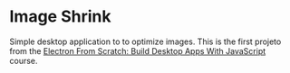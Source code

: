 # Image Shrink

Simple desktop application to to optimize images.
This is the first projeto from the [Electron From Scratch: Build Desktop Apps With JavaScript](https://www.udemy.com/share/1035GE/) course.
